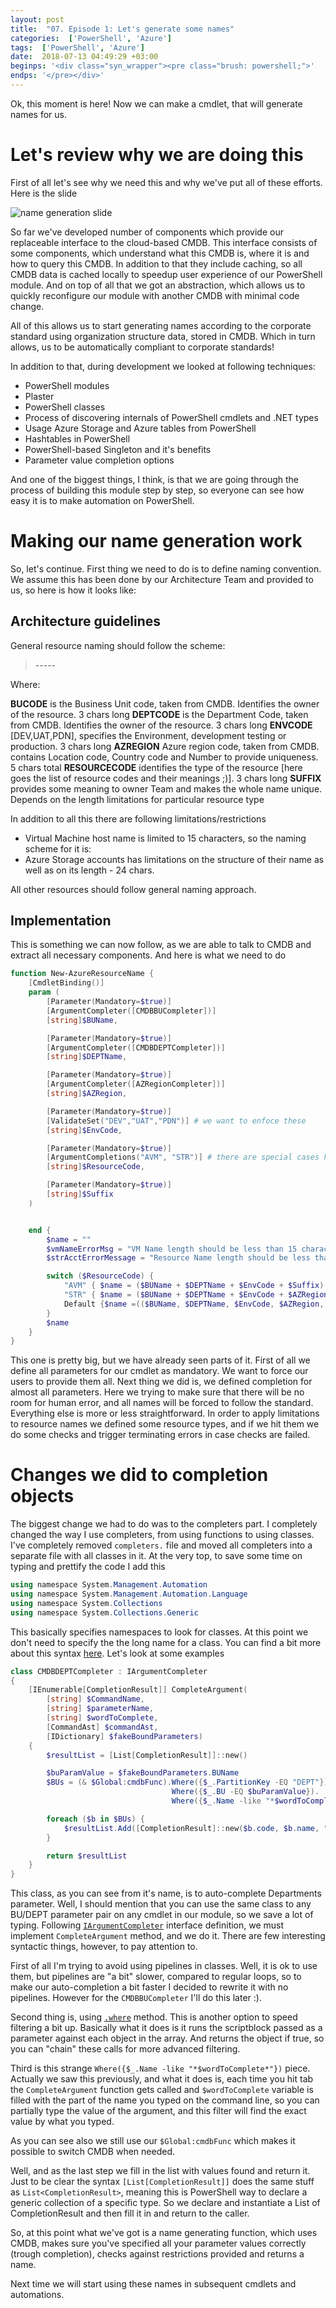 ```yaml
---
layout: post
title:  "07. Episode 1: Let's generate some names"
categories:  ['PowerShell', 'Azure']
tags:  ['PowerShell', 'Azure']
date:  2018-07-13 04:49:29 +03:00
beginps: '<div class="syn_wrapper"><pre class="brush: powershell;">'
endps: '</pre></div>'
---
```


Ok, this moment is here! Now we can make a cmdlet, that will generate names for us.

# Let's review why we are doing this

First of all let's see why we need this and why we've put all of these efforts. Here is the slide

![name generation slide](/images/posts/2018-07-13-Episode1-lets-generate-some-names/nameGenerationSlide.png)

So far we've developed number of components which provide our replaceable interface to the cloud-based CMDB. This interface consists of some components, which understand what this CMDB is, where it is and how to query this CMDB. In addition to that they include caching, so all CMDB data is cached locally to speedup user experience of our PowerShell module. And on top of all that we got an abstraction, which allows us to quickly reconfigure our module with another CMDB with minimal code change.

All of this allows us to start generating names according to the corporate standard using organization structure data, stored in CMDB. Which in turn allows, us to be automatically compliant to corporate standards!

In addition to that, during development we looked at following techniques:

- PowerShell modules
- Plaster
- PowerShell classes
- Process of discovering internals of PowerShell cmdlets and .NET types
- Usage Azure Storage and Azure tables from PowerShell
- Hashtables in PowerShell
- PowerShell-based Singleton and it's benefits
- Parameter value completion options

And one of the biggest things, I think, is that we are going through the process of building this module step by step, so everyone can see how easy it is to make automation on PowerShell.

# Making our name generation work

So, let's continue. First thing we need to do is to define naming convention. We assume this has been done by our Architecture Team and provided to us, so here is how it looks like:

## Architecture guidelines

General resource naming should follow the scheme:

> <BUCODE>-<DEPTCODE>-<ENVCODE>-<AZREGION>-<RESOURCECODE>-<SUFFIX>

Where:

**BUCODE** is the Business Unit code, taken from CMDB. Identifies the owner of the resource. 3 chars long
**DEPTCODE** is the Department Code, taken from CMDB. Identifies the owner of the resource. 3 chars long
**ENVCODE** [DEV,UAT,PDN], specifies the Environment, development testing or production. 3 chars long
**AZREGION** Azure region code, taken from CMDB. contains Location code, Country code and Number to provide uniqueness. 5 chars total
**RESOURCECODE** identifies the type of the resource [here goes the list of resource codes and their meanings ;)]. 3 chars long
**SUFFIX** provides some meaning to owner Team and makes the whole name unique. Depends on the length limitations for particular resource type

In addition to all this there are following limitations/restrictions

- Virtual Machine host name is limited to 15 characters, so the naming scheme for it is: <BUCODE><DEPTCODE><ENVCODE><SUFFIX>
- Azure Storage accounts has limitations on the structure of their name as well as on its length - 24 chars.

All other resources should follow general naming approach.

## Implementation

This is something we can now follow, as we are able to talk to CMDB and extract all necessary components. And here is what we need to do

```powershell
function New-AzureResourceName {
    [CmdletBinding()]
    param (
        [Parameter(Mandatory=$true)]
        [ArgumentCompleter([CMDBBUCompleter])]
        [string]$BUName,

        [Parameter(Mandatory=$true)]
        [ArgumentCompleter([CMDBDEPTCompleter])]
        [string]$DEPTName,

        [Parameter(Mandatory=$true)]
        [ArgumentCompleter([AZRegionCompleter])]
        [string]$AZRegion,

        [Parameter(Mandatory=$true)]
        [ValidateSet("DEV","UAT","PDN")] # we want to enfoce these
        [string]$EnvCode,

        [Parameter(Mandatory=$true)]
        [ArgumentCompletions("AVM", "STR")] # there are special cases here. we need to process them separately
        [string]$ResourceCode,

        [Parameter(Mandatory=$true)]
        [string]$Suffix
    )


    end {
        $name = ""
        $vmNameErrorMsg = "VM Name length should be less than 15 characters"
        $strAcctErrorMessage = "Resource Name length should be less than 24 characters"

        switch ($ResourceCode) {
            "AVM" { $name = ($BUName + $DEPTName + $EnvCode + $Suffix).ToUpper(); if ($name.Length -gt 15) {Write-Error $vmNameErrorMsg -EA Stop } break;}
            "STR" { $name = ($BUName + $DEPTName + $EnvCode + $AZRegion + $ResourceCode + $Suffix).ToLower(); if ($name.Length -gt 24) {Write-Error $strAcctErrorMessage -EA Stop } break}
            Default {$name =(($BUName, $DEPTName, $EnvCode, $AZRegion, $ResourceCode, $Suffix) -join '-').ToUpper()}
        }
        $name
    }
}
```

This one is pretty big, but we have already seen parts of it. First of all we define all parameters for our cmdlet as mandatory. We want to force our users to provide them all. Next thing we did is, we defined completion for almost all parameters. Here we trying to make sure that there will be no room for human error, and all names will be forced to follow the standard. Everything else is more or less straightforward. In order to apply limitations to resource names we defined some resource types, and if we hit them we do some checks and trigger terminating errors in case checks are failed.

# Changes we did to completion objects

The biggest change we had to do was to the completers part. I completely changed the way I use completers, from using functions to using classes. I've completely removed ```completers.``` file and moved all completers into a separate file with all classes in it. At the very top, to save some time on typing and prettify the code I add this

```powershell
using namespace System.Management.Automation
using namespace System.Management.Automation.Language
using namespace System.Collections
using namespace System.Collections.Generic
```

This basically specifies namespaces to look for classes. At this point we don't need to specify the the long name for a class. You can find a bit more about this syntax [here](https://docs.microsoft.com/en-us/powershell/module/microsoft.powershell.core/about/about_using?view=powershell-6). Let's look at some examples

```powershell
class CMDBDEPTCompleter : IArgumentCompleter
{
    [IEnumerable[CompletionResult]] CompleteArgument(
        [string] $CommandName,
        [string] $parameterName,
        [string] $wordToComplete,
        [CommandAst] $commandAst,
        [IDictionary] $fakeBoundParameters)
    {
        $resultList = [List[CompletionResult]]::new()

        $buParamValue = $fakeBoundParameters.BUName
        $BUs = (& $Global:cmdbFunc).Where({$_.PartitionKey -EQ "DEPT"}). # <- where method
                                    Where({$_.BU -EQ $buParamValue}).
                                    Where({$_.Name -like "*$wordToComplete*"})

        foreach ($b in $BUs) {
            $resultList.Add([CompletionResult]::new($b.code, $b.name, "ParameterValue", 'DEPT'))
        }

        return $resultList
    }
}
```

This class, as you can see from it's name, is to auto-complete Departments parameter. Well, I should mention that you can use the same class to any BU/DEPT parameter pair on any cmdlet in our module, so we save a lot of typing. Following [```IArgumentCompleter```](https://docs.microsoft.com/en-us/dotnet/api/system.management.automation.iargumentcompleter?view=powershellsdk-1.1.0) interface definition, we must implement ```CompleteArgument``` method, and we do it. There are few interesting syntactic things, however, to pay attention to. 

First of all I'm trying to avoid using pipelines in classes. Well, it is ok to use them, but pipelines are "a bit" slower, compared to regular loops, so to make our auto-completion a bit faster I decided to rewrite it with no pipelines. However for the ```CMDBBUCompleter``` I'll do this later :).

Second thing is, using [```.where```](https://docs.microsoft.com/en-us/powershell/module/microsoft.powershell.core/about/about_arrays?view=powershell-6#where) method. This is another option to speed filtering a bit up. Basically what it does is it runs the scriptblock passed as a parameter against each object in the array. And returns the object if true, so you can "chain" these calls for more advanced filtering.

Third is this strange ```Where({$_.Name -like "*$wordToComplete*"})``` piece. Actually we saw this previously, and what it does is, each time you hit tab the ```CompleteArgument``` function gets called and ```$wordToComplete``` variable is filled with the part of the name you typed on the command line, so you can partially type the value of the argument, and this filter will find the exact value by what you typed.

As you can see also we still use our ```$Global:cmdbFunc``` which makes it possible to switch CMDB when needed.

Well, and as the last step we fill in the list with values found and return it. Just to be clear the syntax ```[List[CompletionResult]]``` does the same stuff as ```List<CompletionResult>```, meaning this is PowerShell way to declare a generic collection of a specific type. So we declare and instantiate a List of CompletionResult and then fill it in and return to the caller.

So, at this point what we've got is a name generating function, which uses CMDB, makes sure you've specified all your parameter values correctly (trough completion), checks against restrictions provided and returns a name.

Next time we will start using these names in subsequent cmdlets and automations.